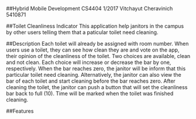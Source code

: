 ##Hybrid Mobile Development CS4404 	1/2017
Vitchayut Cheravinich 5410871

##Toilet Cleanliness Indicator
This application help janitors in the campus by other users telling them that a paticular toilet need cleaning.

##Description
Each toilet will already be assigned with room number. When users use a toilet, they can see how clean they are and vote on the app, their opinion of the cleanliness of the toilet. Two choices are available, clean and not clean. Each choice will increase or decrease the bar by one, respectively. When the bar reaches zero, the janitor will be inform that this particular toilet need cleaning. Alternatively, the janitor can also view the bar of each toilet and start cleaning before the bar reaches zero. After cleaning the toilet, the janitor can push a button that will set the cleanliness bar back to full (10). Time will be marked when the toilet was finished cleaning.

##Features
